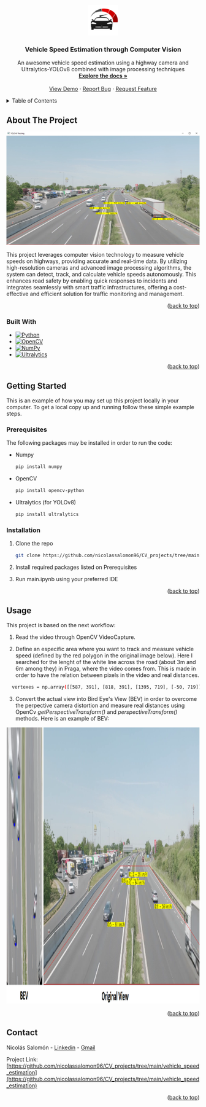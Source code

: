 <!-- PROJECT LOGO -->
<br />
<div align="center">
  <a href="https://github.com/nicolassalomon96/CV_projects/tree/main/vehicle_speed_estimation">
    <img src="images/project_logo.png" alt="Logo" width="80" height="80">
  </a>

<h3 align="center">Vehicle Speed Estimation through Computer Vision</h3>

  <p align="center">
    An awesome vehicle speed estimation using a highway camera and Ultralytics-YOLOv8 combined with image processing techniques
    <br />
    <a href="https://github.com/nicolassalomon96/CV_projects/blob/main/vehicle_speed_estimation"><strong>Explore the docs »</strong></a>
    <br />
    <br />
    <a href="https://github.com/nicolassalomon96/CV_projects/blob/main/vehicle_speed_estimation/images/output_gif.gif">View Demo</a>
    ·
    <a href="https://github.com/nicolassalomon96/CV_projects/tree/main/vehicle_speed_estimation/issues/new?labels=bug&template=bug-report---.md">Report Bug</a>
    ·
    <a href="https://github.com/nicolassalomon96/CV_projects/tree/main/vehicle_speed_estimation/issues/new?labels=enhancement&template=feature-request---.md">Request Feature</a>
  </p>
</div>


<!-- TABLE OF CONTENTS -->
<details>
  <summary>Table of Contents</summary>
  <ol>
    <li>
      <a href="#about-the-project">About The Project</a>
      <ul>
        <li><a href="#built-with">Built With</a></li>
      </ul>
    </li>
    <li>
      <a href="#getting-started">Getting Started</a>
      <ul>
        <li><a href="#prerequisites">Prerequisites</a></li>
        <li><a href="#installation">Installation</a></li>
      </ul>
    </li>
    <li><a href="#usage">Usage</a></li>
    <li><a href="#contact">Contact</a></li>
  </ol>
</details>



<!-- ABOUT THE PROJECT -->
## About The Project

![Product Name Screen Shot][product-screenshot]

This project leverages computer vision technology to measure vehicle speeds on highways, providing accurate and real-time data. By utilizing high-resolution cameras and advanced image processing algorithms, the system can detect, track, and calculate vehicle speeds autonomously. This enhances road safety by enabling quick responses to incidents and integrates seamlessly with smart traffic infrastructures, offering a cost-effective and efficient solution for traffic monitoring and management.

<p align="right">(<a href="#readme-top">back to top</a>)</p>


### Built With

* [![Python][Python]][Python-url]
* [![OpenCV][OpenCV]][OpenCV-url]
* [![NumPy][NumPy]][NumPy-url]
* [![Ultralytics][Ultralytics]][Ultralytics-url]

<p align="right">(<a href="#readme-top">back to top</a>)</p>



<!-- GETTING STARTED -->
## Getting Started

This is an example of how you may set up this project locally in your computer.
To get a local copy up and running follow these simple example steps.

### Prerequisites

The following packages may be installed in order to run the code:
* Numpy
  ```sh
  pip install numpy
  ```
* OpenCV
  ```sh
  pip install opencv-python
  ```
* Ultralytics (for YOLOv8)
  ```sh
  pip install ultralytics
  ```

### Installation

1. Clone the repo
   ```sh
   git clone https://github.com/nicolassalomon96/CV_projects/tree/main/vehicle_speed_estimation
   ```
2. Install required packages listed on Prerequisites

3. Run main.ipynb using your preferred IDE

<p align="right">(<a href="#readme-top">back to top</a>)</p>


<!-- USAGE EXAMPLES -->
## Usage

This project is based on the next workflow:

1. Read the video through OpenCV VideoCapture.

2. Define an especific area where you want to track and measure vehicle speed (defined by the red polygon in the original image below). Here I searched for the lenght of the white line across the road (about 3m and 6m among they) in Praga, where the video comes from. This is made in order to have the relation between pixels in the video and real distances.

```sh
  vertexes = np.array([[587, 391], [818, 391], [1395, 719], [-50, 719]])
```

3. Convert the actual view into Bird Eye's View (BEV) in order to overcome the perpective camera distortion and measure real distances using OpenCv _getPerspectiveTransform()_ and _perspectiveTransform()_ methods. Here is an example of BEV:
<div align="center">
  <a href="https://github.com/nicolassalomon96/CV_projects/tree/main/vehicle_speed_estimation/images/BEV_vs_Original.png">
    <img src="images/BEV_vs_Original.png" width="1280" height="720">
  </a>
</div>


<p align="right">(<a href="#readme-top">back to top</a>)</p>



<!-- ROADMAP -->
<!--
## Roadmap

- [ ] Feature 1
- [ ] Feature 2
- [ ] Feature 3
    - [ ] Nested Feature

See the [open issues](https://github.com/github_username/repo_name/issues) for a full list of proposed features (and known issues).

<p align="right">(<a href="#readme-top">back to top</a>)</p>
-->

<!-- CONTRIBUTING -->
<!--
## Contributing

Contributions are what make the open source community such an amazing place to learn, inspire, and create. Any contributions you make are **greatly appreciated**.

If you have a suggestion that would make this better, please fork the repo and create a pull request. You can also simply open an issue with the tag "enhancement".
Don't forget to give the project a star! Thanks again!

1. Fork the Project
2. Create your Feature Branch (`git checkout -b feature/AmazingFeature`)
3. Commit your Changes (`git commit -m 'Add some AmazingFeature'`)
4. Push to the Branch (`git push origin feature/AmazingFeature`)
5. Open a Pull Request

<p align="right">(<a href="#readme-top">back to top</a>)</p>
-->


<!-- LICENSE -->
<!--
## License

Distributed under the MIT License. See `LICENSE.txt` for more information.

<p align="right">(<a href="#readme-top">back to top</a>)</p>
-->


<!-- CONTACT -->
## Contact

Nicolás Salomón - [Linkedin](https://www.linkedin.com/in/nicolassalomon96/) - [Gmail](nicolassalomon96@gmail.com)

Project Link: [https://github.com/nicolassalomon96/CV_projects/tree/main/vehicle_speed_estimation](https://github.com/nicolassalomon96/CV_projects/tree/main/vehicle_speed_estimation)

<p align="right">(<a href="#readme-top">back to top</a>)</p>



<!-- MARKDOWN LINKS & IMAGES -->
<!-- https://www.markdownguide.org/basic-syntax/#reference-style-links -->
[product-screenshot]: images/screenshot.png
[Python]: https://img.shields.io/badge/python-3670A0?style=for-the-badge&logo=python&logoColor=ffdd54
[Python-url]: https://www.python.org/
[OpenCV]: https://img.shields.io/badge/OpenCV-27338e?style=for-the-badge&logo=OpenCV&logoColor=white
[OpenCV-url]: https://opencv.org/
[NumPy]: https://img.shields.io/badge/-NumPy-013243?style=flat&logo=numpy&logoColor=white
[NumPy-url]: https://opencv.org/
[Ultralytics]: https://img.shields.io/badge/ultralytics-v8.1.0-blue
[Ultralytics-url]: https://docs.ultralytics.com/